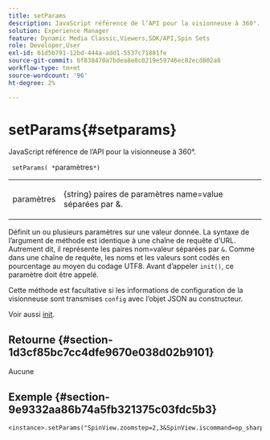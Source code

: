 ```yaml
---
title: setParams
description: JavaScript référence de l’API pour la visionneuse à 360°.
solution: Experience Manager
feature: Dynamic Media Classic,Viewers,SDK/API,Spin Sets
role: Developer,User
exl-id: 61d5b791-12bd-444a-add1-5537c71881fe
source-git-commit: 6f838470a7bdea8e8c0219e59746ec82ecd802a8
workflow-type: tm+mt
source-wordcount: '96'
ht-degree: 2%

---
```


# setParams{#setparams}

JavaScript référence de l’API pour la visionneuse à 360°.

` setParams( *`paramètres`*)`

<table id="table_896DFF34A68A403DB93A6D597461A573"> 
 <tbody> 
  <tr> 
   <td colname="col1"> <p> <span class="codeph"><span class="varname"></span> paramètres </span> </p> </td> 
   <td colname="col2"> <p> <span class="codeph">{string}</span> paires de paramètres name=value séparées par <span class="codeph"> &amp;</span>. </p> </td> 
  </tr> 
 </tbody> 
</table>

Définit un ou plusieurs paramètres sur une valeur donnée. La syntaxe de l’argument de méthode est identique à une chaîne de requête d’URL. Autrement dit, il représente les paires nom=valeur séparées par `&`. Comme dans une chaîne de requête, les noms et les valeurs sont codés en pourcentage au moyen du codage UTF8. Avant d’appeler `init()`, ce paramètre doit être appelé.

Cette méthode est facultative si les informations de configuration de la visionneuse sont transmises `config` avec l’objet JSON au constructeur.

Voir aussi [init](../../../c-html5-s7-aem-asset-viewers/c-html5-spin-viewer-about/c-html5-spin-viewer-javascriptapiref/r-html5-spin-viewer-javascriptapiref-init.md#reference-bb4428c155e541b79797f96e17c068ae).

## Retourne {#section-1d3cf85bc7cc4dfe9670e038d02b9101}

Aucune

## Exemple {#section-9e9332aa86b74a5fb321375c03fdc5b3}

```
<instance>.setParams("SpinView.zoomstep=2,3&SpinView.iscommand=op_sharpen%3d1")
```
